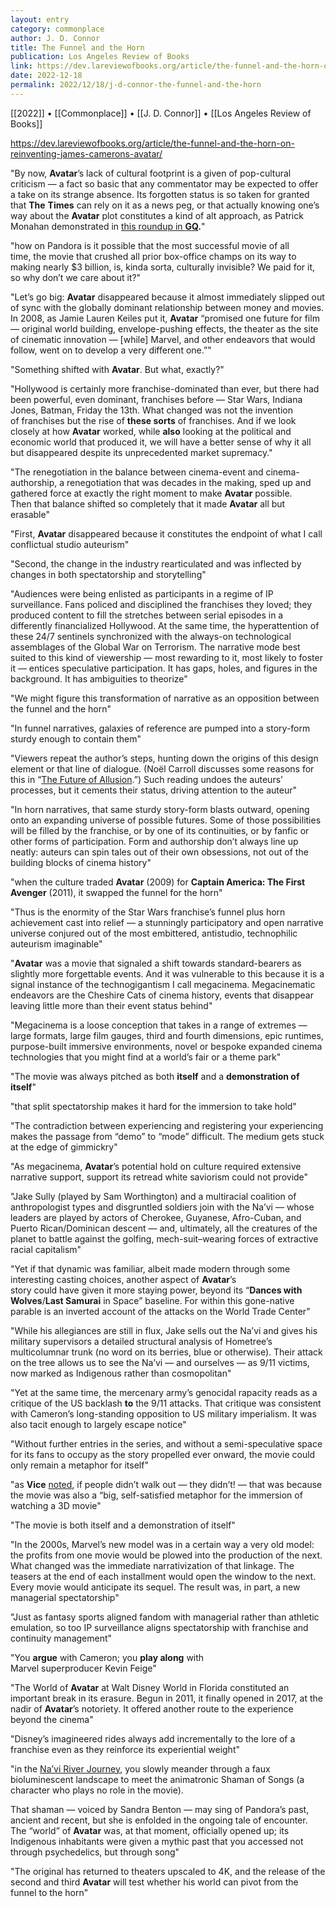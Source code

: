 ```yaml
---
layout: entry
category: commonplace
author: J. D. Connor
title: The Funnel and the Horn
publication: Los Angeles Review of Books
link: https://dev.lareviewofbooks.org/article/the-funnel-and-the-horn-on-reinventing-james-camerons-avatar/
date: 2022-12-18
permalink: 2022/12/18/j-d-connor-the-funnel-and-the-horn
---
```


[[2022]] • [[Commonplace]] • [[J. D. Connor]] • [[Los Angeles Review of Books]]

https://dev.lareviewofbooks.org/article/the-funnel-and-the-horn-on-reinventing-james-camerons-avatar/

"By now, **Avatar**’s lack of cultural footprint is a given of pop-cultural criticism — a fact so basic that any commentator may be expected to offer a take on its strange absence. Its forgotten status is so taken for granted that **The** **Times** can rely on it as a news peg, or that actually knowing one’s way about the **Avatar** plot constitutes a kind of alt approach, as Patrick Monahan demonstrated in [this roundup in **GQ**](https://www.gq.com/story/can-you-remember-avatar)**.**"

"how on Pandora is it possible that the most successful movie of all time, the movie that crushed all prior box-office champs on its way to making nearly $3 billion, is, kinda sorta, culturally invisible? We paid for it, so why don’t we care about it?"

"Let’s go big: **Avatar** disappeared because it almost immediately slipped out of sync with the globally dominant relationship between money and movies. In 2008, as Jamie Lauren Keiles put it, **Avatar** “promised one future for film — original world building, envelope-pushing effects, the theater as the site of cinematic innovation — [while] Marvel, and other endeavors that would follow, went on to develop a very different one.”"

"Something shifted with **Avatar**. But what, exactly?"

"Hollywood is certainly more franchise-dominated than ever, but there had been powerful, even dominant, franchises before — Star Wars, Indiana Jones, Batman, Friday the 13th. What changed was not the invention of franchises but the rise of **these sorts** of franchises. And if we look closely at how **Avatar** worked, while **also** looking at the political and economic world that produced it, we will have a better sense of why it all but disappeared despite its unprecedented market supremacy."

"The renegotiation in the balance between cinema-event and cinema-authorship, a renegotiation that was decades in the making, sped up and gathered force at exactly the right moment to make **Avatar** possible. Then that balance shifted so completely that it made **Avatar** all but erasable"

"First, **Avatar** disappeared because it constitutes the endpoint of what I call conflictual studio auteurism"

"Second, the change in the industry rearticulated and was inflected by changes in both spectatorship and storytelling"

"Audiences were being enlisted as participants in a regime of IP surveillance. Fans policed and disciplined the franchises they loved; they produced content to fill the stretches between serial episodes in a differently financialized Hollywood. At the same time, the hyperattention of these 24/7 sentinels synchronized with the always-on technological assemblages of the Global War on Terrorism. The narrative mode best suited to this kind of viewership — most rewarding to it, most likely to foster it — entices speculative participation. It has gaps, holes, and figures in the background. It has ambiguities to theorize"

"We might figure this transformation of narrative as an opposition between the funnel and the horn"

"In funnel narratives, galaxies of reference are pumped into a story-form sturdy enough to contain them"

"Viewers repeat the author’s steps, hunting down the origins of this design element or that line of dialogue. (Noël Carroll discusses some reasons for this in “[The Future of Allusion](https://www.jstor.org/stable/778606).”) Such reading undoes the auteurs’ processes, but it cements their status, driving attention to the auteur"

"In horn narratives, that same sturdy story-form blasts outward, opening onto an expanding universe of possible futures. Some of those possibilities will be filled by the franchise, or by one of its continuities, or by fanfic or other forms of participation. Form and authorship don’t always line up neatly: auteurs can spin tales out of their own obsessions, not out of the building blocks of cinema history"

"when the culture traded **Avatar** (2009) for **Captain America: The First Avenger** (2011), it swapped the funnel for the horn"

"Thus is the enormity of the Star Wars franchise’s funnel plus horn achievement cast into relief — a stunningly participatory and open narrative universe conjured out of the most embittered, antistudio, technophilic auteurism imaginable"

"**Avatar** was a movie that signaled a shift towards standard-bearers as slightly more forgettable events. And it was vulnerable to this because it is a signal instance of the technogigantism I call megacinema. Megacinematic endeavors are the Cheshire Cats of cinema history, events that disappear leaving little more than their event status behind"

"Megacinema is a loose conception that takes in a range of extremes — large formats, large film gauges, third and fourth dimensions, epic runtimes, purpose-built immersive environments, novel or bespoke expanded cinema technologies that you might find at a world’s fair or a theme park"

"The movie was always pitched as both **itself** and a **demonstration of itself**"

"that split spectatorship makes it hard for the immersion to take hold"

"The contradiction between experiencing and registering your experiencing makes the passage from “demo” to “mode” difficult. The medium gets stuck at the edge of gimmickry"

"As megacinema, **Avatar**’s potential hold on culture required extensive narrative support, support its retread white saviorism could not provide"

"Jake Sully (played by Sam Worthington) and a multiracial coalition of anthropologist types and disgruntled soldiers join with the Na’vi — whose leaders are played by actors of Cherokee, Guyanese, Afro-Cuban, and Puerto Rican/Dominican descent — and, ultimately, all the creatures of the planet to battle against the golfing, mech-suit–wearing forces of extractive racial capitalism"

"Yet if that dynamic was familiar, albeit made modern through some interesting casting choices, another aspect of **Avatar**’s story could have given it more staying power, beyond its “**Dances with Wolves**/**Last Samurai** in Space” baseline. For within this gone-native parable is an inverted account of the attacks on the World Trade Center"

"While his allegiances are still in flux, Jake sells out the Na’vi and gives his military supervisors a detailed structural analysis of Hometree’s multicolumnar trunk (no word on its berries, blue or otherwise). Their attack on the tree allows us to see the Na’vi — and ourselves — as 9/11 victims, now marked as Indigenous rather than cosmopolitan"

"Yet at the same time, the mercenary army’s genocidal rapacity reads as a critique of the US backlash **to** the 9/11 attacks. That critique was consistent with Cameron’s long-standing opposition to US military imperialism. It was also tacit enough to largely escape notice"

"Without further entries in the series, and without a semi-speculative space for its fans to occupy as the story propelled ever onward, the movie could only remain a metaphor for itself"

"as **Vice** [noted](https://www.vice.com/en/article/bjw4bv/10-years-later-avatar-is-the-most-popular-movie-no-one-remembers), if people didn’t walk out — they didn’t! — that was because the movie was also a “big, self-satisfied metaphor for the immersion of watching a 3D movie"

"The movie is both itself and a demonstration of itself"

"In the 2000s, Marvel’s new model was in a certain way a very old model: the profits from one movie would be plowed into the production of the next. What changed was the immediate narrativization of that linkage. The teasers at the end of each installment would open the window to the next. Every movie would anticipate its sequel. The result was, in part, a new managerial spectatorship"

"Just as fantasy sports aligned fandom with managerial rather than athletic emulation, so too IP surveillance aligns spectatorship with franchise and continuity management"

"You **argue** with Cameron; you **play along** with Marvel superproducer Kevin Feige"

"The World of **Avatar** at Walt Disney World in Florida constituted an important break in its erasure. Begun in 2011, it finally opened in 2017, at the nadir of **Avatar**’s notoriety. It offered another route to the experience beyond the cinema"

"Disney’s imagineered rides always add incrementally to the lore of a franchise even as they reinforce its experiential weight"

"in the [Na’vi River Journey](https://www.youtube.com/watch?v=B9kUfQVaD2k), you slowly meander through a faux bioluminescent landscape to meet the animatronic Shaman of Songs (a character who plays no role in the movie).

That shaman — voiced by Sandra Benton — may sing of Pandora’s past, ancient and recent, but she is enfolded in the ongoing tale of encounter. The “world” of **Avatar** was, at that moment, officially opened up; its Indigenous inhabitants were given a mythic past that you accessed not through psychedelics, but through song"

"The original has returned to theaters upscaled to 4K, and the release of the second and third **Avatar** will test whether his world can pivot from the funnel to the horn"
